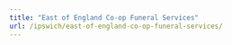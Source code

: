 ```yaml
---
title: "East of England Co-op Funeral Services"
url: /ipswich/east-of-england-co-op-funeral-services/
---
```

